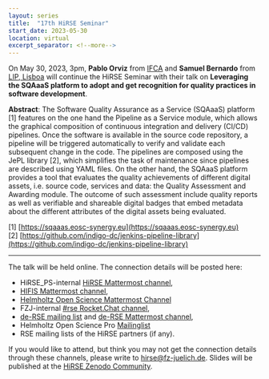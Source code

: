 ```yaml
---
layout: series
title:  "17th HiRSE Seminar"
start_date: 2023-05-30
location: virtual
excerpt_separator: <!--more-->
---
```


On May 30, 2023, 3pm, **Pablo Orviz** from [IFCA](https://ifca.unican.es/es-es/member/orviz) and **Samuel Bernardo** from [LIP, Lisboa](https://www.lip.pt/?section=about&page=person-details&details&id=839) will continue the HiRSE Seminar with their talk on **Leveraging the SQAaaS platform to adopt and get recognition for quality practices in software development**. 
<!--more-->

**Abstract**:
The Software Quality Assurance as a Service (SQAaaS) platform [1] features on the one hand the Pipeline as a Service module, which allows the graphical composition of continuous integration and delivery (CI/CD) pipelines. Once the software is available in the source code repository, a pipeline will be triggered automatically to verify and validate each subsequent change in the code. The pipelines are composed using the JePL library [2], which simplifies the task of maintenance since pipelines are described using YAML files. On the other hand, the SQAaaS platform provides a tool that evaluates the quality achievements of different digital assets, i.e. source code, services and data: the Quality Assessment and Awarding module. The outcome of such assessment include quality reports as well as verifiable and shareable digital badges that embed metadata about the different attributes of the digital assets being evaluated.

[1] [https://sqaaas.eosc-synergy.eu](https://sqaaas.eosc-synergy.eu)  
[2] [https://github.com/indigo-dc/jenkins-pipeline-library](https://github.com/indigo-dc/jenkins-pipeline-library)


***

The talk will be held online. The connection details will be posted here:

* HiRSE_PS-internal [HiRSE Mattermost channel](https://mattermost.hzdr.de/hirse),
* [HIFIS Mattermost channel](https://mattermost.hzdr.de/hifis), 
* [Helmholtz Open Science Mattermost Channel](https://mattermost.hzdr.de/open-science)
* FZJ-internal [#rse Rocket.Chat channel](https://chat.fz-juelich.de/channel/rse),
* [de-RSE mailing list](https://de-rse.org/de/join.html) and [de-RSE Mattermost channel](https://chat.gwdg.de/channel/derse),
* Helmholtz Open Science Pro [Mailinglist](https://os.helmholtz.de/en/newsroom/mailing-list/)
* RSE mailing lists of the HiRSE partners (if any).

If you would like to attend, but think you may not get the connection details through these channels, please write to [hirse@fz-juelich.de](mailto:hirse@fz-juelich.de). Slides will be published at the [HiRSE Zenodo Community](https://zenodo.org/communities/hirse/).
